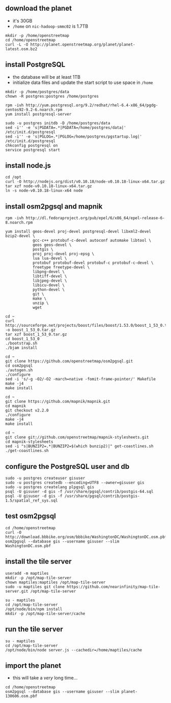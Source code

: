 download the planet
-------------------
- it's 30GB
- `/home` on `nic-hadoop-smmc02` is 1.7TB

```
mkdir -p /home/openstreetmap
cd /home/openstreetmap
curl -L -O http://planet.openstreetmap.org/planet/planet-latest.osm.bz2
```


install PostgreSQL
------------------
- the database will be at least 1TB
- initialize data files and update the start script to use space in `/home`

```
mkdir -p /home/postgres/data
chown -R postgres:postgres /home/postgres

rpm -ivh http://yum.postgresql.org/9.2/redhat/rhel-6.4-x86_64/pgdg-centos92-9.2-6.noarch.rpm
yum install postgresql-server

sudo -u postgres initdb -D /home/postgres/data
sed -i'' -e 's|PGDATA=.*|PGDATA=/home/postgres/data|' /etc/init.d/postgresql
sed -i'' -e 's|PGLOG=.*|PGLOG=/home/postgres/pgstartup.log|' /etc/init.d/postgresql
chkconfig postgresql on
service postgresql start
```


install node.js
---------------
```
cd /opt
curl -O http://nodejs.org/dist/v0.10.18/node-v0.10.18-linux-x64.tar.gz
tar xzf node-v0.10.18-linux-x64.tar.gz
ln -s node-v0.10.18-linux-x64 node
```


install osm2pgsql and mapnik
----------------------------
```
rpm -ivh http://dl.fedoraproject.org/pub/epel/6/x86_64/epel-release-6-8.noarch.rpm

yum install geos-devel proj-devel postgresql-devel libxml2-devel bzip2-devel \
            gcc-c++ protobuf-c-devel autoconf automake libtool \
            geos geos-devel \
            postgis \
            proj proj-devel proj-epsg \
            lua lua-devel \
            protobuf protobuf-devel protobuf-c protobuf-c-devel \
            freetype freetype-devel \
            libpng-devel \
            libtiff-devel \
            libjpeg-devel \
            libicu-devel \
            python-devel \
            git \
            make \
            unzip \
            wget

cd ~
curl http://sourceforge.net/projects/boost/files/boost/1.53.0/boost_1_53_0.tar.gz/download -o boost_1_53_0.tar.gz
tar xzf boost_1_53_0.tar.gz
cd boost_1_53_0
./bootstrap.sh
./bjam install

cd ~
git clone https://github.com/openstreetmap/osm2pgsql.git
cd osm2pgsql
./autogen.sh
./configure
sed -i 's/-g -O2/-O2 -march=native -fomit-frame-pointer/' Makefile
make -j4
make install

cd ~
git clone https://github.com/mapnik/mapnik.git
cd mapnik
git checkout v2.2.0
./configure
make -j4
make install

cd ~
git clone git://github.com/openstreetmap/mapnik-stylesheets.git
cd mapnik-stylesheets
sed -i "s|BUNZIP2=.*|BUNZIP2=$(which bunzip2)|" get-coastlines.sh
./get-coastlines.sh
```


configure the PostgreSQL user and db
------------------------------------
```
sudo -u postgres createuser gisuser
sudo -u postgres createdb --encoding=UTF8 --owner=gisuser gis
sudo -u postgres createlang plpgsql gis
psql -U gisuser -d gis -f /usr/share/pgsql/contrib/postgis-64.sql
psql -U gisuser -d gis -f /usr/share/pgsql/contrib/postgis-1.5/spatial_ref_sys.sql
```


test osm2pgsql
--------------
```
cd /home/openstreetmap
curl -O http://download.bbbike.org/osm/bbbike/WashingtonDC/WashingtonDC.osm.pbf
osm2pgsql --database gis --username gisuser --slim WashingtonDC.osm.pbf
```


install the tile server
-----------------------
```
useradd -m maptiles
mkdir -p /opt/map-tile-server
chown maptiles:maptiles /opt/map-tile-server
sudo -u maptiles git clone https://github.com/nearinfinity/map-tile-server.git /opt/map-tile-server

su - maptiles
cd /opt/map-tile-server
/opt/node/bin/npm install
mkdir -p /opt/map-tile-server/cache
```


run the tile server
-------------------
```
su - maptiles
cd /opt/map-tile-server
/opt/node/bin/node server.js --cachedir=/home/maptiles/cache
```


import the planet
-----------------
- this will take a _very_ long time...

```
cd /home/openstreetmap
osm2pgsql --database gis --username gisuser --slim planet-130606.osm.pbf
```
